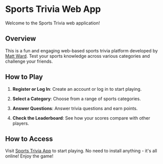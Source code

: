 # Sports Trivia Web App

Welcome to the Sports Trivia web application!

## Overview

This is a fun and engaging web-based sports trivia platform developed by [Matt Ward](https://github.com/mattbw2022). Test your sports knowledge across various categories and challenge your friends.

## How to Play

1. **Register or Log In**: Create an account or log in to start playing.

2. **Select a Category**: Choose from a range of sports categories.

3. **Answer Questions**: Answer trivia questions and earn points.

4. **Check the Leaderboard**: See how your scores compare with other players.

## How to Access

Visit [Sports Trivia App](https://mattbw.pythonanywhere.com/) to start playing. No need to install anything - it's all online!
Enjoy the game!
